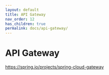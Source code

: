 ```yaml
---
layout: default
title: API Gateway
nav_order: 12
has_children: true
permalink: docs/api-gateway/
---
```


# API Gateway

https://spring.io/projects/spring-cloud-gateway
